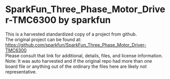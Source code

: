 
# SparkFun_Three_Phase_Motor_Driver-TMC6300 by sparkfun  
This is a harvested standardized copy of a project from github.  
The original project can be found at:  
https://github.com/sparkfun/SparkFun_Three_Phase_Motor_Driver-TMC6300  
Please consult that link for additional, details, files, and license information.  
Note: It was auto harvested and if the original repo had more than one board file or anything out of the ordinary the files here are likely not representative.  
    